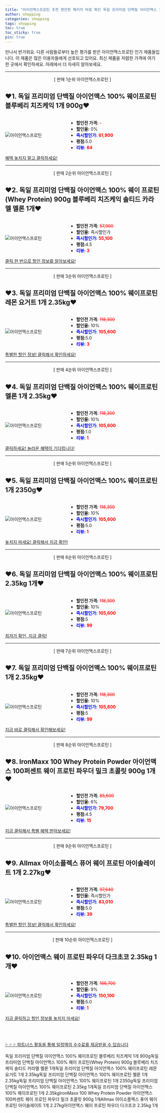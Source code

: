 ```yaml
---
title: "아이언맥스프로틴 추천 편안한 패키지 바로 확인 독일 프리미엄 단백질 아이언맥스 100%"
author: shopping
categories: shopping
tags: shopping
toc: true
toc_sticky: true
pin: true
---
```

만나서 반가워요. 다른 사람들로부터 높은 평가를 받은 아이언맥스프로틴 인기 제품들입니다. 이 제품은 많은 이용자들에게 선호되고 있어요. 최신 제품을 저렴한 가격에 여기 한 곳에서 확인하세요. 아래에서 더 자세히 알아보세요.

---
<p class="toplist" style="margin: 0 auto; display: block; width: fit-content;">[ 판매 1순위 아이언맥스프로틴 ]</p>

<h2><strong>❤️1. 독일 프리미엄 단백질 아이언맥스 100% 웨이프로틴 블루베리 치즈케익 1개 900g❤️</strong></h2>

<div style="display: flex; align-items: center;">
    <div style="flex: 0.4;">
        <img src="https://thumbnail10.coupangcdn.com/thumbnails/remote/230x230ex/image/vendor_inventory/8d05/65e0ee1a49b95e959ccd49d9c6f5311494fc8ac583fb8877eab83a7655e1.png" alt="아이언맥스프로틴" style="max-width: 100%;">
    </div>
    <div style="flex: 0.6; margin-left: 10px;">
        <ul>
            <li><strong>할인전 가격:</strong> <del style="color: red;">-</del></li>
            <li><strong>할인율:</strong> 0%</li>
            <li><span style='color:blue'><strong>즉시할인가:</strong></span> <span style='color:red'><strong>61,900</strong></span></li>
            <li><strong>평점:</strong>5.0</li>
            <li><span style='color:blue'><strong>리뷰:</strong></span> <span style='color:red'><strong>64</strong></span></li>
        </ul>
    </div>
</div>
<div class="center">
    <a href="https://selin100587.github.io?lptag=AF9450613&subid=githubio&pageKey=7744653650&traceid=V0-153&itemId=23387929236&vendorItemId=90417893755" class="myButton">
        혜택 놓치지 말고 클릭하세요!
    </a>
</div>


---
<p class="toplist" style="margin: 0 auto; display: block; width: fit-content;">[ 판매 2순위 아이언맥스프로틴 ]</p>

<h2><strong>❤️2. 독일 프리미엄 단백질 아이언맥스 100% 웨이 프로틴(Whey Protein) 900g 블루베리 치즈케익 솔티드 카라멜 멜론 1개❤️</strong></h2>

<div style="display: flex; align-items: center;">
    <div style="flex: 0.4;">
        <img src="https://thumbnail7.coupangcdn.com/thumbnails/remote/230x230ex/image/vendor_inventory/3b65/0a94d4c19edbd1a71c81fa2d716a5373b589471770a477f4bab66aad238e.png" alt="아이언맥스프로틴" style="max-width: 100%;">
    </div>
    <div style="flex: 0.6; margin-left: 10px;">
        <ul>
            <li><strong>할인전 가격:</strong> <del style="color: red;">57,900</del></li>
            <li><strong>할인율:</strong> 즉시할인가</li>
            <li><span style='color:blue'><strong>즉시할인가:</strong></span> <span style='color:red'><strong>55,100</strong></span></li>
            <li><strong>평점:</strong>4.5</li>
            <li><span style='color:blue'><strong>리뷰:</strong></span> <span style='color:red'><strong>3</strong></span></li>
        </ul>
    </div>
</div>
<div class="center">
    <a href="https://selin100587.github.io?lptag=AF9450613&subid=githubio&pageKey=8184837777&traceid=V0-153&itemId=19772208310&vendorItemId=84581870845" class="myButton">
        클릭 한 번으로 할인 정보를 알아보세요!
    </a>
</div>


---
<p class="toplist" style="margin: 0 auto; display: block; width: fit-content;">[ 판매 3순위 아이언맥스프로틴 ]</p>

<h2><strong>❤️3. 독일 프리미엄 단백질 아이언맥스 100% 웨이프로틴 레몬 요거트 1개 2.35kg❤️</strong></h2>

<div style="display: flex; align-items: center;">
    <div style="flex: 0.4;">
        <img src="https://thumbnail10.coupangcdn.com/thumbnails/remote/230x230ex/image/vendor_inventory/747f/6bdbb2e3c1784662b70dd4ec58a58cc8630d75455a5d21328613b537f169.png" alt="아이언맥스프로틴" style="max-width: 100%;">
    </div>
    <div style="flex: 0.6; margin-left: 10px;">
        <ul>
            <li><strong>할인전 가격:</strong> <del style="color: red;">118,300</del></li>
            <li><strong>할인율:</strong> 10%</li>
            <li><span style='color:blue'><strong>즉시할인가:</strong></span> <span style='color:red'><strong>105,600</strong></span></li>
            <li><strong>평점:</strong>5.0</li>
            <li><span style='color:blue'><strong>리뷰:</strong></span> <span style='color:red'><strong>3</strong></span></li>
        </ul>
    </div>
</div>
<div class="center">
    <a href="https://selin100587.github.io?lptag=AF9450613&subid=githubio&pageKey=8203779380&traceid=V0-153&itemId=22231030911&vendorItemId=89276924111" class="myButton">
        특별한 할인 정보! 클릭해서 확인하세요!
    </a>
</div>


---
<p class="toplist" style="margin: 0 auto; display: block; width: fit-content;">[ 판매 4순위 아이언맥스프로틴 ]</p>

<h2><strong>❤️4. 독일 프리미엄 단백질 아이언맥스 100% 웨이프로틴 멜론 1개 2.35kg❤️</strong></h2>

<div style="display: flex; align-items: center;">
    <div style="flex: 0.4;">
        <img src="https://thumbnail6.coupangcdn.com/thumbnails/remote/230x230ex/image/vendor_inventory/1bd8/a3e074177a526b13891dc8151fb3e0babfd41ac9ded9a11411eff4d14b03.png" alt="아이언맥스프로틴" style="max-width: 100%;">
    </div>
    <div style="flex: 0.6; margin-left: 10px;">
        <ul>
            <li><strong>할인전 가격:</strong> <del style="color: red;">118,300</del></li>
            <li><strong>할인율:</strong> 10%</li>
            <li><span style='color:blue'><strong>즉시할인가:</strong></span> <span style='color:red'><strong>105,600</strong></span></li>
            <li><strong>평점:</strong>1.0</li>
            <li><span style='color:blue'><strong>리뷰:</strong></span> <span style='color:red'><strong>1</strong></span></li>
        </ul>
    </div>
</div>
<div class="center">
    <a href="https://selin100587.github.io?lptag=AF9450613&subid=githubio&pageKey=7994210891&traceid=V0-153&itemId=22231067124&vendorItemId=89276960165" class="myButton">
        클릭하세요! 놀라운 혜택이 기다립니다!
    </a>
</div>


---
<p class="toplist" style="margin: 0 auto; display: block; width: fit-content;">[ 판매 5순위 아이언맥스프로틴 ]</p>

<h2><strong>❤️5. 독일 프리미엄 단백질 아이언맥스 100% 웨이프로틴 1개 2350g❤️</strong></h2>

<div style="display: flex; align-items: center;">
    <div style="flex: 0.4;">
        <img src="https://thumbnail8.coupangcdn.com/thumbnails/remote/230x230ex/image/vendor_inventory/a888/9033683ab469c39662dc7cf9d6bae29e245dd2cc4c1d66bd1e88801b9e2f.jpg" alt="아이언맥스프로틴" style="max-width: 100%;">
    </div>
    <div style="flex: 0.6; margin-left: 10px;">
        <ul>
            <li><strong>할인전 가격:</strong> <del style="color: red;">118,300</del></li>
            <li><strong>할인율:</strong> 10%</li>
            <li><span style='color:blue'><strong>즉시할인가:</strong></span> <span style='color:red'><strong>105,600</strong></span></li>
            <li><strong>평점:</strong>5.0</li>
            <li><span style='color:blue'><strong>리뷰:</strong></span> <span style='color:red'><strong>1</strong></span></li>
        </ul>
    </div>
</div>
<div class="center">
    <a href="https://selin100587.github.io?lptag=AF9450613&subid=githubio&pageKey=6410836720&traceid=V0-153&itemId=21006931498&vendorItemId=88070770411" class="myButton">
        놓치지 마세요! 클릭해서 지금 확인!
    </a>
</div>


---
<p class="toplist" style="margin: 0 auto; display: block; width: fit-content;">[ 판매 6순위 아이언맥스프로틴 ]</p>

<h2><strong>❤️6. 독일 프리미엄 단백질 아이언맥스 100% 웨이프로틴 2.35kg 1개❤️</strong></h2>

<div style="display: flex; align-items: center;">
    <div style="flex: 0.4;">
        <img src="https://thumbnail7.coupangcdn.com/thumbnails/remote/230x230ex/image/vendor_inventory/c178/73ac339519f6728b750f921ec3a6824f05ffe9e8b4325958cf0cd1c41932.jpg" alt="아이언맥스프로틴" style="max-width: 100%;">
    </div>
    <div style="flex: 0.6; margin-left: 10px;">
        <ul>
            <li><strong>할인전 가격:</strong> <del style="color: red;">118,300</del></li>
            <li><strong>할인율:</strong> 10%</li>
            <li><span style='color:blue'><strong>즉시할인가:</strong></span> <span style='color:red'><strong>105,600</strong></span></li>
            <li><strong>평점:</strong>5</li>
            <li><span style='color:blue'><strong>리뷰:</strong></span> <span style='color:red'><strong>99</strong></span></li>
        </ul>
    </div>
</div>
<div class="center">
    <a href="https://selin100587.github.io?lptag=AF9450613&subid=githubio&pageKey=8203715721&traceid=V0-153&itemId=21006931502&vendorItemId=88070770451" class="myButton">
        최저가 확인, 지금 클릭!
    </a>
</div>


---
<p class="toplist" style="margin: 0 auto; display: block; width: fit-content;">[ 판매 7순위 아이언맥스프로틴 ]</p>

<h2><strong>❤️7. 독일 프리미엄 단백질 아이언맥스 100% 웨이프로틴 1개 2.35kg❤️</strong></h2>

<div style="display: flex; align-items: center;">
    <div style="flex: 0.4;">
        <img src="https://thumbnail9.coupangcdn.com/thumbnails/remote/230x230ex/image/vendor_inventory/abd8/986e1bbb6173b7e729d82322840ba2aab6445d986384e530ef7e92d7262b.jpg" alt="아이언맥스프로틴" style="max-width: 100%;">
    </div>
    <div style="flex: 0.6; margin-left: 10px;">
        <ul>
            <li><strong>할인전 가격:</strong> <del style="color: red;">118,300</del></li>
            <li><strong>할인율:</strong> 10%</li>
            <li><span style='color:blue'><strong>즉시할인가:</strong></span> <span style='color:red'><strong>105,600</strong></span></li>
            <li><strong>평점:</strong>5</li>
            <li><span style='color:blue'><strong>리뷰:</strong></span> <span style='color:red'><strong>99</strong></span></li>
        </ul>
    </div>
</div>
<div class="center">
    <a href="https://selin100587.github.io?lptag=AF9450613&subid=githubio&pageKey=8203780728&traceid=V0-153&itemId=21006931496&vendorItemId=88070770394" class="myButton">
        지금 바로 클릭해서 확인해보세요!
    </a>
</div>


---
<p class="toplist" style="margin: 0 auto; display: block; width: fit-content;">[ 판매 8순위 아이언맥스프로틴 ]</p>

<h2><strong>❤️8. IronMaxx 100 Whey Protein Powder 아이언맥스 100퍼센트 웨이 프로틴 파우더 밀크 초콜릿 900g 1개❤️</strong></h2>

<div style="display: flex; align-items: center;">
    <div style="flex: 0.4;">
        <img src="https://thumbnail10.coupangcdn.com/thumbnails/remote/230x230ex/image/vendor_inventory/0f28/e45eddf79650a5a89dbdedfd6304fb7f0d17916f563fef8fbac19a2c3b32.jpg" alt="아이언맥스프로틴" style="max-width: 100%;">
    </div>
    <div style="flex: 0.6; margin-left: 10px;">
        <ul>
            <li><strong>할인전 가격:</strong> <del style="color: red;">85,600</del></li>
            <li><strong>할인율:</strong> 6%</li>
            <li><span style='color:blue'><strong>즉시할인가:</strong></span> <span style='color:red'><strong>79,700</strong></span></li>
            <li><strong>평점:</strong>4.5</li>
            <li><span style='color:blue'><strong>리뷰:</strong></span> <span style='color:red'><strong>15</strong></span></li>
        </ul>
    </div>
</div>
<div class="center">
    <a href="https://selin100587.github.io?lptag=AF9450613&subid=githubio&pageKey=7786503679&traceid=V0-153&itemId=15761791737&vendorItemId=87912729369" class="myButton">
        지금 클릭해서 특별 혜택 받아보세요!
    </a>
</div>


---
<p class="toplist" style="margin: 0 auto; display: block; width: fit-content;">[ 판매 9순위 아이언맥스프로틴 ]</p>

<h2><strong>❤️9. Allmax 아이소플렉스 퓨어 웨이 프로틴 아이솔레이트 1개 2.27kg❤️</strong></h2>

<div style="display: flex; align-items: center;">
    <div style="flex: 0.4;">
        <img src="https://thumbnail10.coupangcdn.com/thumbnails/remote/230x230ex/image/vendor_inventory/d0bf/5caa2c36df4b2b2d4e9f86e0f65df93719b0cde9d670a71caf0296795c2f.jpg" alt="아이언맥스프로틴" style="max-width: 100%;">
    </div>
    <div style="flex: 0.6; margin-left: 10px;">
        <ul>
            <li><strong>할인전 가격:</strong> <del style="color: red;">97,640</del></li>
            <li><strong>할인율:</strong> 즉시할인가</li>
            <li><span style='color:blue'><strong>즉시할인가:</strong></span> <span style='color:red'><strong>83,010</strong></span></li>
            <li><strong>평점:</strong>5.0</li>
            <li><span style='color:blue'><strong>리뷰:</strong></span> <span style='color:red'><strong>39</strong></span></li>
        </ul>
    </div>
</div>
<div class="center">
    <a href="https://selin100587.github.io?lptag=AF9450613&subid=githubio&pageKey=198340981&traceid=V0-153&itemId=572685137&vendorItemId=4503660378" class="myButton">
        특별한 할인 정보! 클릭해서 확인하세요!
    </a>
</div>


---
<p class="toplist" style="margin: 0 auto; display: block; width: fit-content;">[ 판매 10순위 아이언맥스프로틴 ]</p>

<h2><strong>❤️10. 아이언맥스 웨이 프로틴 파우더 다크초코 2.35kg 1개❤️</strong></h2>

<div style="display: flex; align-items: center;">
    <div style="flex: 0.4;">
        <img src="https://thumbnail9.coupangcdn.com/thumbnails/remote/230x230ex/image/vendor_inventory/c0cd/c07d78448003eda213a7b40656c55f8fd52fa03c05ddb045dea4bb7583dd.jpg" alt="아이언맥스프로틴" style="max-width: 100%;">
    </div>
    <div style="flex: 0.6; margin-left: 10px;">
        <ul>
            <li><strong>할인전 가격:</strong> <del style="color: red;">166,700</del></li>
            <li><strong>할인율:</strong> 9%</li>
            <li><span style='color:blue'><strong>즉시할인가:</strong></span> <span style='color:red'><strong>150,100</strong></span></li>
            <li><strong>평점:</strong>5.0</li>
            <li><span style='color:blue'><strong>리뷰:</strong></span> <span style='color:red'><strong>1</strong></span></li>
        </ul>
    </div>
</div>
<div class="center">
    <a href="https://selin100587.github.io?lptag=AF9450613&subid=githubio&pageKey=7994218662&traceid=V0-153&itemId=20845127421&vendorItemId=87912727497" class="myButton">
        지금 클릭하고 할인 정보를 놓치지 마세요!
    </a>
</div>

<br><br><br>[💦 💦 💦 파트너스 활동을 통해 일정액의 수수료를 제공받을 수 있습니다](https://link.coupang.com/a/bcpT2c)<br><br>독일 프리미엄 단백질 아이언맥스 100% 웨이프로틴 블루베리 치즈케익 1개 900g독일 프리미엄 단백질 아이언맥스 100% 웨이 프로틴(Whey Protein) 900g 블루베리 치즈케익 솔티드 카라멜 멜론 1개독일 프리미엄 단백질 아이언맥스 100% 웨이프로틴 레몬 요거트 1개 2.35kg독일 프리미엄 단백질 아이언맥스 100% 웨이프로틴 멜론 1개 2.35kg독일 프리미엄 단백질 아이언맥스 100% 웨이프로틴 1개 2350g독일 프리미엄 단백질 아이언맥스 100% 웨이프로틴 2.35kg 1개독일 프리미엄 단백질 아이언맥스 100% 웨이프로틴 1개 2.35kgIronMaxx 100 Whey Protein Powder 아이언맥스 100퍼센트 웨이 프로틴 파우더 밀크 초콜릿 900g 1개Allmax 아이소플렉스 퓨어 웨이 프로틴 아이솔레이트 1개 2.27kg아이언맥스 웨이 프로틴 파우더 다크초코 2.35kg 1개